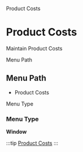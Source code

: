 
Product Costs
# Product Costs


Maintain Product Costs

Menu Path
## Menu Path



- Product Costs

Menu Type
### Menu Type

**Window**


:::tip
[Product Costs](functional-guide/window/window-product-costs.md)
:::